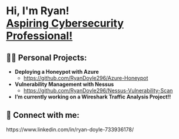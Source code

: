 
<h1>Hi, I'm Ryan! <br/><a href="https://github.com/RyanDoyle296">Aspiring Cybersecurity Professional!</a></h1>

<h2>👨‍💻 Personal Projects:</h2>

- <b>Deploying a Honeypot with Azure</b>
  - https://github.com/RyanDoyle296/Azure-Honeypot
- <b>Vulnerability Management with Nessus</b>
  - https://github.com/RyanDoyle296/Nessus-Vulnerability-Scan
- <b>I’m currently working on a Wireshark Traffic Analysis Project!!</b>

<h2> 🤳 Connect with me:</h2>
https://www.linkedin.com/in/ryan-doyle-733936178/
